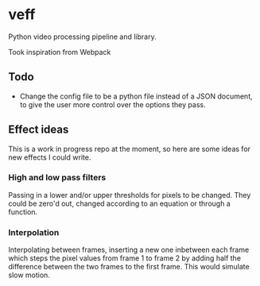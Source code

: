 # veff

Python video processing pipeline and library.

Took inspiration from Webpack

## Todo
 - Change the config file to be a python file instead of a JSON document, to give the user more control over the options they pass.

## Effect ideas

This is a work in progress repo at the moment, so here are some ideas for new effects I could write.

### High and low pass filters
Passing in a lower and/or upper thresholds for pixels to be changed.
They could be zero'd out, changed according to an equation or through a function.

### Interpolation
Interpolating between frames, inserting a new one inbetween each frame which steps the pixel values from frame 1 to frame 2 by adding half the difference between the two frames to the first frame. This would simulate slow motion.
